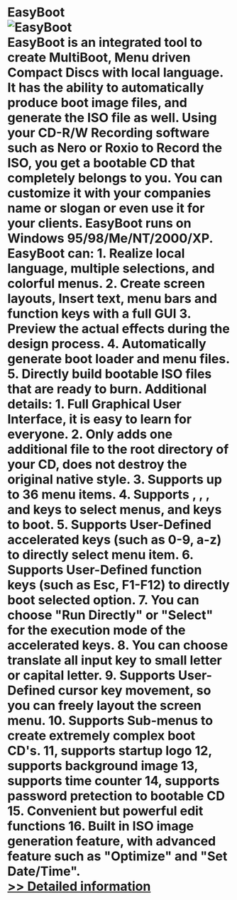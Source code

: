 # EasyBoot<br />![EasyBoot](https://mycommerce.akamaized.net/api/pimages/P168264/BIG/168264.GIF)<br />EasyBoot is an integrated tool to create MultiBoot, Menu driven Compact Discs with local language. It has the ability to automatically produce boot image files, and generate the ISO file as well. Using your CD-R/W Recording software such as Nero or Roxio to Record the ISO, you get a bootable CD that completely belongs to you. You can customize it with your companies name or slogan or even use it for your clients. EasyBoot runs on Windows 95/98/Me/NT/2000/XP. EasyBoot can: 1. Realize local language, multiple selections, and colorful menus. 2. Create screen layouts, Insert text, menu bars and function keys with a full GUI 3. Preview the actual effects during the design process. 4. Automatically generate boot loader and menu files. 5. Directly build bootable ISO files that are ready to burn. Additional details: 1. Full Graphical User Interface, it is easy to learn for everyone. 2. Only adds one additional file to the root directory of your CD, does not destroy the original native style. 3. Supports up to 36 menu items. 4. Supports , , , and keys to select menus, and keys to boot. 5. Supports User-Defined accelerated keys (such as 0-9, a-z) to directly select menu item. 6. Supports User-Defined function keys (such as Esc, F1-F12) to directly boot selected option. 7. You can choose "Run Directly" or "Select" for the execution mode of the accelerated keys. 8. You can choose translate all input key to small letter or capital letter. 9. Supports User-Defined cursor key movement, so you can freely layout the screen menu. 10. Supports Sub-menus to create extremely complex boot CD's. 11, supports startup logo 12, supports background image 13, supports time counter 14, supports password pretection to bootable CD 15. Convenient but powerful edit functions 16. Built in ISO image generation feature, with advanced feature such as "Optimize" and "Set Date/Time".<br />[>> Detailed information](https://secure.shareit.com/shareit/product.html?productid=168264&affiliateid=200057808)